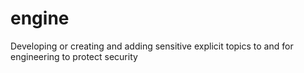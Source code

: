 # engine
Developing or creating and adding sensitive explicit topics to and for engineering to protect security
